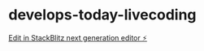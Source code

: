 # develops-today-livecoding

[Edit in StackBlitz next generation editor ⚡️](https://stackblitz.com/~/github.com/lilzem/develops-today-livecoding)